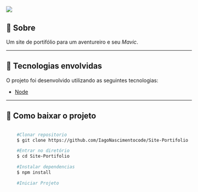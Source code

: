 <h1>
<img src="https://ik.imagekit.io/0sy1ipa4olx/mavic-2-enterprise_bTNUtJT0QB.jpg">
</h1>

## 📄 Sobre
Um site de portifólio para um aventureiro e seu *Mavic*.

---

## 🚀 Tecnologias envolvidas

O projeto foi desenvolvido utilizando as seguintes tecnologias:

 - [Node](https://nodejs.org/pt-br/)
 ---
##  📁 Como baixar o projeto

```bash

    #Clonar repositorio
    $ git clone https://github.com/IagoNascimentocode/Site-Portifolio

    #Entrar no diretório    
    $ cd Site-Portifolio

    #Instalar dependencias
    $ npm install 

    #Iniciar Projeto
    

```